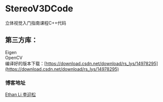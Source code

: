 # StereoV3DCode
立体视觉入门指南课程C++代码

## 第三方库：
Eigen
<br>OpenCV
<br>编译好的版本下载：[https://download.csdn.net/download/rs_lys/14978295](https://download.csdn.net/download/rs_lys/14978295)

### 博客地址
[Ethan Li 李迎松](https://blog.csdn.net/rs_lys)
